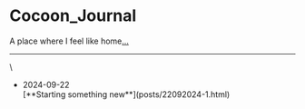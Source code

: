 # Cocoon_Journal

A place where I feel like home[...](about.html)

---

\ 

<div class="timeline"><ul><li><div class="timestamp">2024-09-22</div><div class="item-title">[**Starting something new**](posts/22092024-1.html)</div></li></ul></div>
